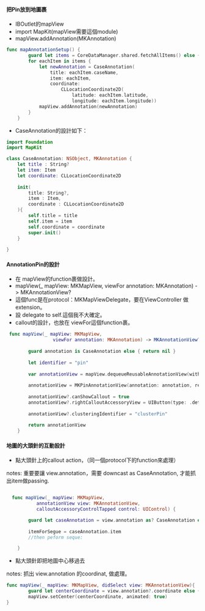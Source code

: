 #### 把Pin放到地圖裹
- IBOutlet的mapView
- import MapKit(mapView需要這個module)
- mapView.addAnnotation(MKAnnotation)

```Swift
func mapAnnotationSetup() {
        guard let items = CoreDataManager.shared.fetchAllItems() else {return}
        for eachItem in items {
            let newAnnotation = CaseAnnotation(
                title: eachItem.caseName,
                item: eachItem,
                coordinate:
                    CLLocationCoordinate2D(
                        latitude: eachItem.latitude,
                        longitude: eachItem.longitude))
            mapView.addAnnotation(newAnnotation)   
        } 
    }
```

- CaseAnnotation的設計如下：

```Swift
import Foundation
import MapKit

class CaseAnnotation: NSObject, MKAnnotation {
    let title : String?
    let item: Item
    let coordinate: CLLocationCoordinate2D
    
    init(
        title: String?,
        item : Item,
        coordinate : CLLocationCoordinate2D
    ){
        self.title = title
        self.item = item
        self.coordinate = coordinate
        super.init()
    }
       
}
```


#### AnnotationPin的設計
- 在 mapView的function裹做設計。
- mapView(_ mapView: MKMapView, viewFor annotation: MKAnnotation) -> MKAnnotationView?
- 這個func是在protocol：MKMapViewDelegate，要在ViewController 做 extension。
- 設 delegate to self.這個我不大確定。
- callout的設計，也放在 viewFor這個function裹。
```Swift
 func mapView(_ mapView: MKMapView,
                 viewFor annotation: MKAnnotation) -> MKAnnotationView? {
        
        guard annotation is CaseAnnotation else { return nil }
        
        let identifier = "pin"
        
        var annotationView = mapView.dequeueReusableAnnotationView(withIdentifier: identifier) as? MKPinAnnotationView
         
        annotationView = MKPinAnnotationView(annotation: annotation, reuseIdentifier: identifier)
        
        annotationView?.canShowCallout = true
        annotationView?.rightCalloutAccessoryView = UIButton(type: .detailDisclosure)
        
        annotationView?.clusteringIdentifier = "clusterPin"
        
        return annotationView
    }

```

#### 地圖的大頭針的互動設計

- 點大頭針上的callout action，（同一個protocol下的function來處理）

notes: 重要要讓 view.annotation，需要 downcast as CaseAnnotation, 才能抓出item做passing.
```Swift

  func mapView(_ mapView: MKMapView,
           annotationView view: MKAnnotationView,
           calloutAccessoryControlTapped control: UIControl) {

        guard let caseAnnotation = view.annotation as? CaseAnnotation else { return }
        
        itemForSegue = caseAnnotation.item
        //then peform seque:

    }

```

- 點大頭針即把地圖中心移過去

notes: 抓出 view.annotation 的coordinat, 做處理。

```Swift
func mapView(_ mapView: MKMapView, didSelect view: MKAnnotationView){
        guard let centerCoordinate = view.annotation?.coordinate else {return}
        mapView.setCenter(centerCoordinate, animated: true)
}
```
